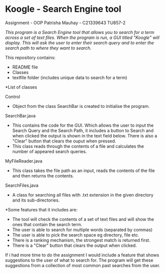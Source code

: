 # Koogle - Search Engine tool
Assignment - OOP
Patrisha Mauhay - C21339643
TU857-2

*This program is a Search Engine tool that allows you to search for a term across a set of text files.
When the program is run, a GUI titled "Koogle" will display. This will ask the user to enter their search query and to enter the search path to where they want to search.*

This repository contains:
- README file
- Classes 
- textfile folder (includes unique data to search for a term)


*List of classes

Control
  - Object from the class SearchBar is created to initialise the program.

SearchBar.java
  - This contains the code for the GUI. Which allows the user to input the Search Query and the Search Path, it includes a button to Search and when clicked the output is shown in the text field below. There is also a "Clear" button that clears the ouput when pressed.
  - This class reads through the contents of a file and calculates the number of appeared search queries.

MyFileReader.java
  - This class takes the file path as an input, reads the contents of the file and then returns the contents.

SearchFiles.java
  - A class for searching all files with .txt extension in the given directory and its sub-directories.



*Some features that it includes are:
  - The tool will check the contents of a set of text files and will show the ones that contain the search term.
  - The user is able to search for multiple words (separated by commas)
  - The user is able to pick the search space eg directory, file etc.
  - There is a ranking mechanism, the strongest match is returned first.
  - There is a "Clear" button that clears the output when clicked.



If i had more time to do the assignment I would include a feature that shows suggestions to the user of what to search for. The program will get these suggestions from a collection of most common past searches from the user.
